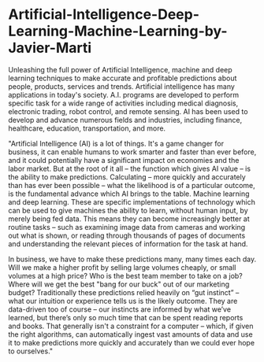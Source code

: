 # Artificial-Intelligence-Deep-Learning-Machine-Learning-by-Javier-Marti
Unleashing the full power of Artificial Intelligence, machine and deep learning techniques to make accurate and profitable predictions about people, products, services and trends.
Artificial intelligence has many applications in today's society. A.I. programs are developed to perform specific task for a wide range of activities including medical diagnosis, electronic trading, robot control, and remote sensing. AI has been used to develop and advance numerous fields and industries, including finance, healthcare, education, transportation, and more.

"Artificial Intelligence (AI) is a lot of things. It's a game changer for business, it can enable humans to work smarter and faster than ever before, and it could potentially have a significant impact on economies and the labor market.
But at the root of it all – the function which gives AI value – is the ability to make predictions. Calculating – more quickly and accurately than has ever been possible – what the likelihood is of a particular outcome, is the fundamental advance which AI brings to the table.
Machine learning and deep learning. These are specific implementations of technology which can be used to give machines the ability to learn, without human input, by merely being fed data.
This means they can become increasingly better at routine tasks – such as examining image data from cameras and working out what is shown, or reading through thousands of pages of documents and understanding the relevant pieces of information for the task at hand.

In business, we have to make these predictions many, many times each day. Will we make a higher profit by selling large volumes cheaply, or small volumes at a high price? Who is the best team member to take on a job? Where will we get the best "bang for our buck" out of our marketing budget?
Traditionally these predictions relied heavily on “gut instinct” – what our intuition or experience tells us is the likely outcome. They are data-driven too of course – our instincts are informed by what we’ve learned, but there’s only so much time that can be spent reading reports and books.
That generally isn't a constraint for a computer – which, if given the right algorithms, can automatically ingest vast amounts of data and use it to make predictions more quickly and accurately than we could ever hope to ourselves."
